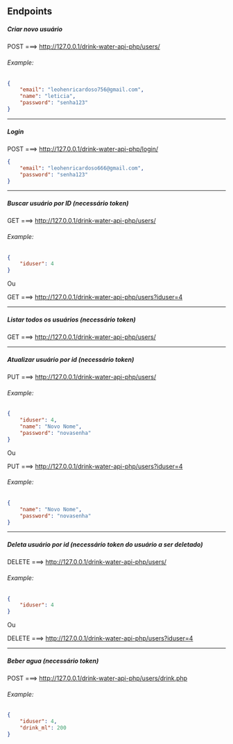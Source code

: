 ## Endpoints

##### Criar novo usuário
POST ===> http://127.0.0.1/drink-water-api-php/users/
###### Example:
```json
{
	"email": "leohenricardoso756@gmail.com",
	"name": "leticia",
	"password": "senha123"
}
```

------------------------------------------------------------------

##### Login
POST ===> http://127.0.0.1/drink-water-api-php/login/
```json
{
	"email": "leohenricardoso666@gmail.com",
	"password": "senha123"
}
```

------------------------------------------------------------------

##### Buscar usuário por ID (necessário token)
GET ===> http://127.0.0.1/drink-water-api-php/users/
###### Example:
```json
{
	"iduser": 4
}
```
Ou

GET ===> http://127.0.0.1/drink-water-api-php/users?iduser=4

------------------------------------------------------------------

##### Listar todos os usuários (necessário token)
GET ===> http://127.0.0.1/drink-water-api-php/users/

------------------------------------------------------------------

##### Atualizar usuário por id (necessário token)
PUT ===> http://127.0.0.1/drink-water-api-php/users/
###### Example:
```json
{
	"iduser": 4,
	"name": "Novo Nome",
	"password": "novasenha"
}
```
Ou

PUT ===> http://127.0.0.1/drink-water-api-php/users?iduser=4
###### Example:
```json
{
	"name": "Novo Nome",
	"password": "novasenha"
}
```

------------------------------------------------------------------

##### Deleta usuário por id (necessário token do usuário a ser deletado)
DELETE ===> http://127.0.0.1/drink-water-api-php/users/
###### Example:
```json
{
	"iduser": 4
}
```
Ou

DELETE ===> http://127.0.0.1/drink-water-api-php/users?iduser=4

------------------------------------------------------------------

##### Beber agua (necessário token)
POST ===> http://127.0.0.1/drink-water-api-php/users/drink.php
###### Example:
```json
{
	"iduser": 4,
	"drink_ml": 200
}
```
